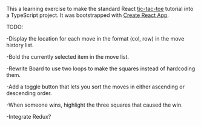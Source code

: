 This a learning exercise to make the standard React [tic-tac-toe](https://reactjs.org/tutorial/tutorial.html) tutorial into a TypeScript project. It was bootstrapped with [Create React App](https://github.com/facebookincubator/create-react-app).

TODO:

-Display the location for each move in the format (col, row) in the move history list.

-Bold the currently selected item in the move list.

-Rewrite Board to use two loops to make the squares instead of hardcoding them.

-Add a toggle button that lets you sort the moves in either ascending or descending order.

-When someone wins, highlight the three squares that caused the win.

-Integrate Redux?